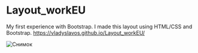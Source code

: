 # Layout_workEU
My first experience with Bootstrap.
I made this layout using HTML/CSS and Bootstrap.
https://vladyslavos.github.io/Layout_workEU/

![Снимок](https://user-images.githubusercontent.com/67589338/103175723-c006a800-4874-11eb-839a-c9881210be8d.PNG)
